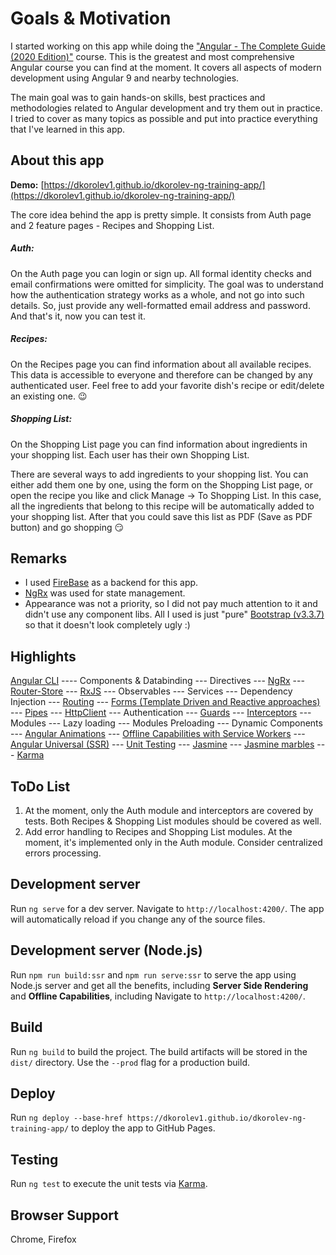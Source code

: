 # Goals & Motivation

I started working on this app while doing the ["Angular - The Complete Guide (2020 Edition)"](https://www.udemy.com/course/the-complete-guide-to-angular-2/) course. This is the greatest and most comprehensive Angular course you can find at the moment. It covers all aspects of modern development using Angular 9 and nearby technologies.

<p>The main goal was to gain hands-on skills, best practices and methodologies related to Angular development and try them out in practice. I tried to cover as many topics as possible and put into practice everything that I've learned in this app.</p>

## About this app

**Demo:** [https://dkorolev1.github.io/dkorolev-ng-training-app/](https://dkorolev1.github.io/dkorolev-ng-training-app/)

The core idea behind the app is pretty simple. It consists from Auth page and 2 feature pages - Recipes and Shopping List.

##### Auth:
On the Auth page you can login or sign up. All formal identity checks and email confirmations were omitted for simplicity. The goal was to understand how the authentication strategy works as a whole, and not go into such details. So, just provide any well-formatted email address and password. And that's it, now you can test it.

##### Recipes:
On the Recipes page you can find information about all available recipes. This data is accessible to everyone and therefore can be changed by any authenticated user. Feel free to add your favorite dish's recipe or edit/delete an existing one. :wink:

##### Shopping List:
On the Shopping List page you can find information about ingredients in your shopping list. Each user has their own Shopping List. 

There are several ways to add ingredients to your shopping list. You can either add them one by one, using the form on the Shopping List page, or open the recipe you like and click Manage -> To Shopping List. In this case, all the ingredients that belong to this recipe will be automatically added to your shopping list. After that you could save this list as PDF (Save as PDF button) and go shopping :smirk:


## Remarks

- I used [FireBase](https://firebase.google.com/) as a backend for this app.
- [NgRx](https://ngrx.io/) was used for state management.
- Appearance was not a priority, so I did not pay much attention to it and didn't use any component libs. All I used is just "pure" [Bootstrap (v3.3.7)](https://getbootstrap.com/) so that it doesn't look completely ugly :)

## Highlights

[Angular CLI](https://cli.angular.io/) ---- Components & Databinding --- Directives --- [NgRx](https://ngrx.io/) --- [Router-Store](https://ngrx.io/guide/router-store) --- [RxJS](https://rxjs-dev.firebaseapp.com/) --- Observables --- Services --- Dependency Injection --- [Routing](https://angular.io/guide/router) --- [Forms (Template Driven and Reactive approaches)](https://angular.io/guide/forms-overview) --- [Pipes](https://angular.io/guide/pipes) --- [HttpClient](https://angular.io/tutorial/toh-pt6) --- Authentication --- [Guards](https://angular.io/api/router/CanActivate) --- [Interceptors](https://angular.io/api/common/http/HttpInterceptor) --- Modules --- Lazy loading --- Modules Preloading --- Dynamic Components --- [Angular Animations](https://angular.io/api/animations) --- [Offline Capabilities with Service Workers](https://angular.io/guide/service-worker-intro) --- [Angular Universal (SSR)](https://angular.io/guide/universal) --- [Unit Testing](https://angular.io/guide/testing) --- [Jasmine](https://jasmine.github.io/) --- [Jasmine marbles](https://www.npmjs.com/package/jasmine-marbles) --- [Karma](https://karma-runner.github.io/latest/index.html)

## ToDo List

1. At the moment, only the Auth module and interceptors are covered by tests. Both Recipes & Shopping List modules should be covered as well.
2. Add error handling to Recipes and Shopping List modules. At the moment, it's implemented only in the Auth module. Consider centralized errors processing.

## Development server

Run `ng serve` for a dev server. Navigate to `http://localhost:4200/`. The app will automatically reload if you change any of the source files.

## Development server (Node.js)

Run `npm run build:ssr` and `npm run serve:ssr` to serve the app using Node.js server and get all the benefits, including **Server Side Rendering** and **Offline Capabilities**, including Navigate to `http://localhost:4200/`.

## Build

Run `ng build` to build the project. The build artifacts will be stored in the `dist/` directory. Use the `--prod` flag for a production build.

## Deploy

Run `ng deploy --base-href https://dkorolev1.github.io/dkorolev-ng-training-app/` to deploy the app to GitHub Pages.

## Testing

Run `ng test` to execute the unit tests via [Karma](https://karma-runner.github.io).

## Browser Support

Chrome, Firefox
